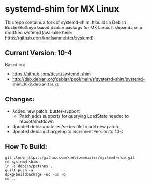 # systemd-shim for MX Linux
This repo contains a fork of systemd-shim.  It builds a Debian Buster/Bullseye based debian package for MX Linux.
It depends on a modified systemd (available here: https://github.com/knelsonmeister/systemd)

## Current Version: 10-4
Based on:
- https://github.com/desrt/systemd-shim
- http://deb.debian.org/debian/pool/main/s/systemd-shim/systemd-shim_10-3.debian.tar.xz

## Changes:
  - Added new patch: buster-support
      - Patch adds supports for querying LoadState needed to reboot/shutdown
  - Updated debian/patches/series file to add new patch
  - Updated debian/changelog to increment version to 10-4

## How To Build:
```
git clone https://github.com/knelsonmeister/systemd-shim.git
cd systemd-shim
ln -s debian/patches .
quilt push -a
dpkg-buildpackage -uc -us -b
cd ..
```
